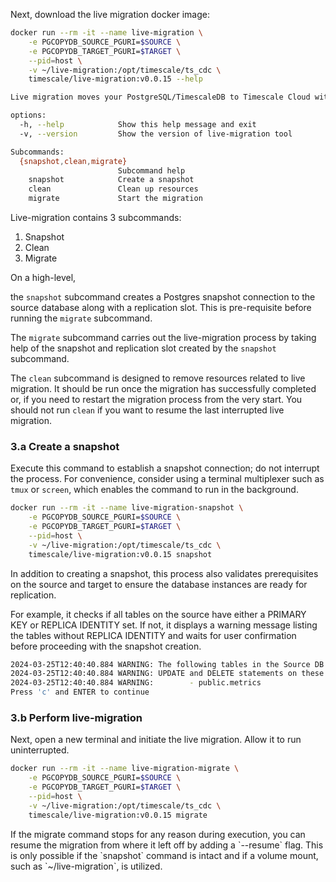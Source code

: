 Next, download the live migration docker image:

```sh
docker run --rm -it --name live-migration \
    -e PGCOPYDB_SOURCE_PGURI=$SOURCE \
    -e PGCOPYDB_TARGET_PGURI=$TARGET \
    --pid=host \
    -v ~/live-migration:/opt/timescale/ts_cdc \
    timescale/live-migration:v0.0.15 --help

Live migration moves your PostgreSQL/TimescaleDB to Timescale Cloud with minimal downtime.

options:
  -h, --help            Show this help message and exit
  -v, --version         Show the version of live-migration tool

Subcommands:
  {snapshot,clean,migrate}
                        Subcommand help
    snapshot            Create a snapshot
    clean               Clean up resources
    migrate             Start the migration
```

Live-migration contains 3 subcommands:
1. Snapshot
1. Clean
1. Migrate

On a high-level,

the `snapshot` subcommand creates a Postgres snapshot connection to the source
database along with a replication slot. This is pre-requisite before running
the `migrate` subcommand.

The `migrate` subcommand carries out the live-migration process by taking help
of the snapshot and replication slot created by the `snapshot` subcommand.

The `clean` subcommand is designed to remove resources related to live migration.
It should be run once the migration has successfully completed or, if you need
to restart the migration process from the very start. You should not run `clean`
if you want to resume the last interrupted live migration.

### 3.a Create a snapshot

Execute this command to establish a snapshot connection; do not interrupt the process.
For convenience, consider using a terminal multiplexer such as `tmux` or `screen`, which
enables the command to run in the background.

```sh
docker run --rm -it --name live-migration-snapshot \
    -e PGCOPYDB_SOURCE_PGURI=$SOURCE \
    -e PGCOPYDB_TARGET_PGURI=$TARGET \
    --pid=host \
    -v ~/live-migration:/opt/timescale/ts_cdc \
    timescale/live-migration:v0.0.15 snapshot
```

In addition to creating a snapshot, this process also validates prerequisites on the source and target to ensure the database instances are ready for replication.

For example, it checks if all tables on the source have either a PRIMARY KEY or REPLICA IDENTITY set. If not, it displays a warning message listing the tables without REPLICA IDENTITY and waits for user confirmation before proceeding with the snapshot creation.

```sh
2024-03-25T12:40:40.884 WARNING: The following tables in the Source DB have neither a primary key nor a REPLICA IDENTITY (FULL/INDEX)
2024-03-25T12:40:40.884 WARNING: UPDATE and DELETE statements on these tables will not be replicated to the Target DB
2024-03-25T12:40:40.884 WARNING:        - public.metrics
Press 'c' and ENTER to continue
```

### 3.b Perform live-migration

Next, open a new terminal and initiate the live migration. Allow it to
run uninterrupted.

```sh
docker run --rm -it --name live-migration-migrate \
    -e PGCOPYDB_SOURCE_PGURI=$SOURCE \
    -e PGCOPYDB_TARGET_PGURI=$TARGET \
    --pid=host \
    -v ~/live-migration:/opt/timescale/ts_cdc \
    timescale/live-migration:v0.0.15 migrate
```
<Highlight type="note">
If the migrate command stops for any reason during execution, you can resume
the migration from where it left off by adding a `--resume` flag. This is only
possible if the `snapshot` command is intact and if a volume mount, such
as `~/live-migration`, is utilized.
</Highlight>
